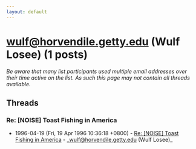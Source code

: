 ```yaml
---
layout: default
---
```


# wulf@horvendile.getty.edu (Wulf Losee) (1 posts)

_Be aware that many list participants used multiple email addresses over their time active on the list. As such this page may not contain all threads available._

## Threads

### Re: [NOISE] Toast Fishing in America
+ 1996-04-19 (Fri, 19 Apr 1996 10:36:18 +0800) - [Re: [NOISE] Toast Fishing in America](/archive/1996/04/bf9d497762ef6b8425577a9816ed372722347d38bffa46836f3fd80c712bed34) - _wulf@horvendile.getty.edu (Wulf Losee)_

